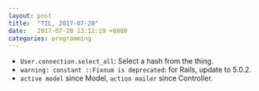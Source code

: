 ```yaml
---
layout: post
title:  "TIL, 2017-07-20"
date:   2017-07-20 13:12:19 +0800
categories: programming
---
```


- `User.connection.select_all`: Select a hash from the thing.
- `warning: constant ::Fixnum is deprecated`: for Rails, update to 5.0.2.
- `active model` since Model, `action mailer` since Controller.
